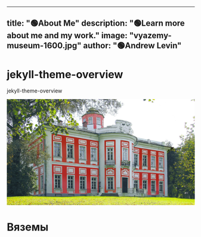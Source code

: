 
---
title: "🟢About Me"
description: "🟢Learn more about me and my work."
image: "vyazemy-museum-1600.jpg"
author: "🟢Andrew Levin"
---

# jekyll-theme-overview
jekyll-theme-overview


![](vyazemy-museum-1600.jpg)


# Вяземы


